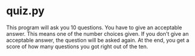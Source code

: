 # quiz.py
This program will ask you 10 questions. You have to give an acceptable answer. This 
means one of the number choices given. If you don't give an acceptable answer, the question
will be asked again. At the end,  you get a score of how many questions you got right out
of the ten.